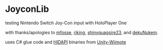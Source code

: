 # JoyconLib
testing Nintendo Switch Joy-Con input with HoloPlayer One

with thanks/apologies to [mfosse](https://github.com/mfosse/JoyCon-Driver), [riking](https://github.com/riking/joycon), [shinyquagsire23](https://github.com/shinyquagsire23/HID-Joy-Con-Whispering), and [dekuNukem](github.com/dekuNukem/Nintendo_Switch_Reverse_Engineering).

uses C# glue code and [HIDAPI](https://github.com/signal11/hidapi) binaries from [Unity-Wiimote](https://github.com/Flafla2/Unity-Wiimote)